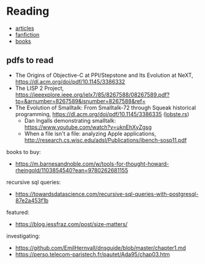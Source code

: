 # Reading

- [articles](./articles)
- [fanfiction](./fanfiction)
- [books](./books)

## pdfs to read

- The Origins of Objective-C at PPI/Stepstone and Its Evolution at NeXT, https://dl.acm.org/doi/pdf/10.1145/3386332
- The LISP 2 Project, https://ieeexplore.ieee.org/ielx7/85/8267588/08267589.pdf?tp=&arnumber=8267589&isnumber=8267588&ref=
- The Evolution of Smalltalk: From Smalltalk-72 through Squeak historical programming, https://dl.acm.org/doi/pdf/10.1145/3386335 ([lobste.rs](https://lobste.rs/s/pcgpqe/evolution_smalltalk_from_smalltalk_72))
  - Dan Ingalls demonstrating smalltalk: https://www.youtube.com/watch?v=uknEhXyZgsg
  - When a file isn't a file: analyzing Apple applications, http://research.cs.wisc.edu/adsl/Publications/ibench-sosp11.pdf

books to buy:

- https://m.barnesandnoble.com/w/tools-for-thought-howard-rheingold/1103854540?ean=9780262681155

recursive sql queries:

- https://towardsdatascience.com/recursive-sql-queries-with-postgresql-87e2a453f1b

featured:

- https://blog.jessfraz.com/post/size-matters/

investigating:

- https://github.com/EmilHernvall/dnsguide/blob/master/chapter1.md
- https://perso.telecom-paristech.fr/pautet/Ada95/chap03.htm
